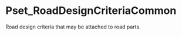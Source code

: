 # Pset_RoadDesignCriteriaCommon

Road design criteria that may be attached to road parts.
<!-- end of short definition -->

